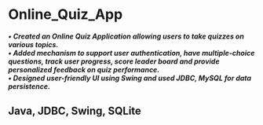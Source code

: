 # Online_Quiz_App
***• Created an Online Quiz Application allowing users to take quizzes on various topics.*** <br />
***• Added mechanism to support user authentication, have multiple-choice questions, track user progress, score leader board and provide personalized feedback on quiz performance.*** <br />
***• Designed user-friendly UI using Swing and used JDBC, MySQL for data persistence.*** <br />
## Java, JDBC, Swing, SQLite
